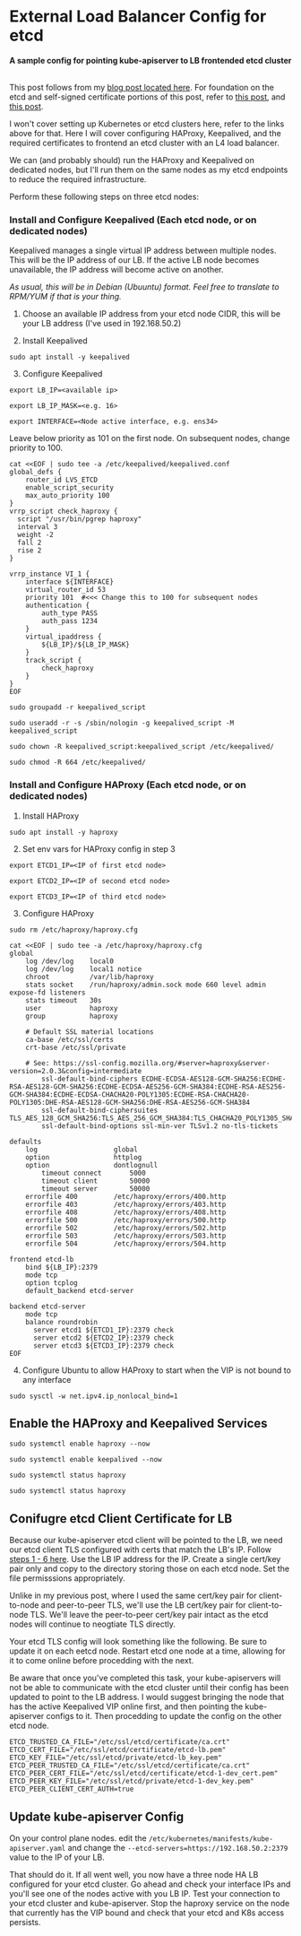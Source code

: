 # External Load Balancer Config for etcd

**A sample config for pointing kube-apiserver to LB frontended etcd cluster**
<br><br>

This post follows from my [blog post located here](https://vrelevant.net/external-etcd-load-balancer-for-kubernetes/). For foundation on the etcd and self-signed certificate 
portions of this post, refer to [this post](https://vrelevant.net/install-etcd-cluster-with-tls/), and [this post](https://vrelevant.net/k8s-stacked-etcd-to-external-zero-downtime/).


I won't cover setting up Kubernetes or etcd clusters here, refer to the links above for that. Here I will cover configuring HAProxy, Keepalived, and the 
required certificates to frontend an etcd cluster with an L4 load balancer.

We can (and probably should) run the HAProxy and Keepalived on dedicated nodes, but I'll run them on the same nodes as my etcd endpoints to reduce the 
required infrastructure.

Perform these following steps on three etcd nodes:

### Install and Configure Keepalived (Each etcd node, or on dedicated nodes)

Keepalived manages a single virtual IP address between multiple nodes. This will be the IP address of our LB. If the active LB node becomes unavailable, 
the IP address will become active on another.

_As usual, this will be in Debian (Ubuuntu) format. Feel free to translate to RPM/YUM if that is your thing._

1. Choose an available IP address from your etcd node CIDR, this will be your LB address (I've used in 192.168.50.2)

2. Install Keepalived

```console
sudo apt install -y keepalived
```

3. Configure Keepalived

```console
export LB_IP=<available ip>
```

```console
export LB_IP_MASK=<e.g. 16>
```

```console
export INTERFACE=<Node active interface, e.g. ens34>
```

Leave below priority as 101 on the first node. On subsequent nodes, change priority to 100.

```console
cat <<EOF | sudo tee -a /etc/keepalived/keepalived.conf
global_defs {
    router_id LVS_ETCD
    enable_script_security
    max_auto_priority 100
}
vrrp_script check_haproxy {
  script "/usr/bin/pgrep haproxy"
  interval 3
  weight -2
  fall 2
  rise 2
}

vrrp_instance VI_1 {
    interface ${INTERFACE}
    virtual_router_id 53
    priority 101  #<<< Change this to 100 for subsequent nodes
    authentication {
        auth_type PASS
        auth_pass 1234
    }
    virtual_ipaddress {
        ${LB_IP}/${LB_IP_MASK}
    }
    track_script {
        check_haproxy
    }
}
EOF
```

```console
sudo groupadd -r keepalived_script

sudo useradd -r -s /sbin/nologin -g keepalived_script -M keepalived_script

sudo chown -R keepalived_script:keepalived_script /etc/keepalived/

sudo chmod -R 664 /etc/keepalived/
```

### Install and Configure HAProxy (Each etcd node, or on dedicated nodes)

1. Install HAProxy

```console
sudo apt install -y haproxy
```

2. Set env vars for HAProxy config in step 3

```console
export ETCD1_IP=<IP of first etcd node>
```

```console
export ETCD2_IP=<IP of second etcd node>
```

```console
export ETCD3_IP=<IP of third etcd node>
```

3. Configure HAProxy

```console
sudo rm /etc/haproxy/haproxy.cfg
```

```console
cat <<EOF | sudo tee -a /etc/haproxy/haproxy.cfg
global
	log /dev/log	local0
	log /dev/log	local1 notice
	chroot          /var/lib/haproxy
	stats socket    /run/haproxy/admin.sock mode 660 level admin expose-fd listeners
	stats timeout   30s
	user            haproxy
	group           haproxy

	# Default SSL material locations
	ca-base /etc/ssl/certs
	crt-base /etc/ssl/private

	# See: https://ssl-config.mozilla.org/#server=haproxy&server-version=2.0.3&config=intermediate
        ssl-default-bind-ciphers ECDHE-ECDSA-AES128-GCM-SHA256:ECDHE-RSA-AES128-GCM-SHA256:ECDHE-ECDSA-AES256-GCM-SHA384:ECDHE-RSA-AES256-GCM-SHA384:ECDHE-ECDSA-CHACHA20-POLY1305:ECDHE-RSA-CHACHA20-POLY1305:DHE-RSA-AES128-GCM-SHA256:DHE-RSA-AES256-GCM-SHA384
        ssl-default-bind-ciphersuites TLS_AES_128_GCM_SHA256:TLS_AES_256_GCM_SHA384:TLS_CHACHA20_POLY1305_SHA256
        ssl-default-bind-options ssl-min-ver TLSv1.2 no-tls-tickets

defaults
	log	                  global
	option	              httplog
	option	              dontlognull
        timeout connect       5000
        timeout client        50000
        timeout server        50000
	errorfile 400         /etc/haproxy/errors/400.http
	errorfile 403         /etc/haproxy/errors/403.http
	errorfile 408         /etc/haproxy/errors/408.http
	errorfile 500         /etc/haproxy/errors/500.http
	errorfile 502         /etc/haproxy/errors/502.http
	errorfile 503         /etc/haproxy/errors/503.http
	errorfile 504         /etc/haproxy/errors/504.http

frontend etcd-lb
    bind ${LB_IP}:2379
    mode tcp
    option tcplog
    default_backend etcd-server

backend etcd-server
    mode tcp
    balance roundrobin
      server etcd1 ${ETCD1_IP}:2379 check
      server etcd2 ${ETCD2_IP}:2379 check
      server etcd3 ${ETCD3_IP}:2379 check
EOF
```

4. Configure Ubuntu to allow HAProxy to start when the VIP is not bound to any interface

```console
sudo sysctl -w net.ipv4.ip_nonlocal_bind=1
```

## Enable the HAProxy and Keepalived Services

```console
sudo systemctl enable haproxy --now
```

```console
sudo systemctl enable keepalived --now
```

```console
sudo systemctl status haproxy
```

```console
sudo systemctl status haproxy
```

## Conifugre etcd Client Certificate for LB

Because our kube-apiserver etcd client will be pointed to the LB, we need our etcd client TLS configured with certs that match the LB's IP. Follow 
[steps 1 - 6 here](https://github.com/n8sOrganization/Convert_K8s_Cluster_External_etcd/blob/main/README.md#create-external-etcd-cluster-certs). Use the 
LB IP address for the IP. Create a single cert/key pair only and copy to the directory storing those on each etcd node. Set the file permisssions appropriately.

Unlike in my previous post, where I used the same cert/key pair for client-to-node and peer-to-peer TLS, we'll use the LB cert/key pair for 
client-to-node TLS. We'll leave the peer-to-peer cert/key pair intact as the etcd nodes will continue to neogtiate TLS directly.

Your etcd TLS config will look something like the following. Be sure to update it on each eetcd node. Restart etcd one node at a time, allowing for it 
to come online before procedding with the next. 

Be aware that once you've completed this task, your kube-apiservers will not be able to communicate with the etcd cluster until their config has 
been updated to point to the LB address. I would suggest bringing the node that has the active Keepalived VIP online first, and then pointing the 
kube-apiserver configs to it. Then procedding to update the config on the other etcd node.

```console
ETCD_TRUSTED_CA_FILE="/etc/ssl/etcd/certificate/ca.crt"
ETCD_CERT_FILE="/etc/ssl/etcd/certificate/etcd-lb.pem"
ETCD_KEY_FILE="/etc/ssl/etcd/private/etcd-lb_key.pem"
ETCD_PEER_TRUSTED_CA_FILE="/etc/ssl/etcd/certificate/ca.crt"
ETCD_PEER_CERT_FILE="/etc/ssl/etcd/certificate/etcd-1-dev_cert.pem"
ETCD_PEER_KEY_FILE="/etc/ssl/etcd/private/etcd-1-dev_key.pem"
ETCD_PEER_CLIENT_CERT_AUTH=true
```

## Update kube-apiserver Config

On your control plane nodes. edit the `/etc/kubernetes/manifests/kube-apiserver.yaml` and change the `--etcd-servers=https://192.168.50.2:2379` value 
to the IP of your LB.

That should do it. If all went well, you now have a three node HA LB configured for your etcd cluster. Go ahead and check your interface IPs and 
you'll see one of the nodes active with you LB IP. Test your connection to your etcd cluster and kube-apiserver. Stop the haproxy service on the node 
that currently has the VIP bound and check that your etcd and K8s access persists.
